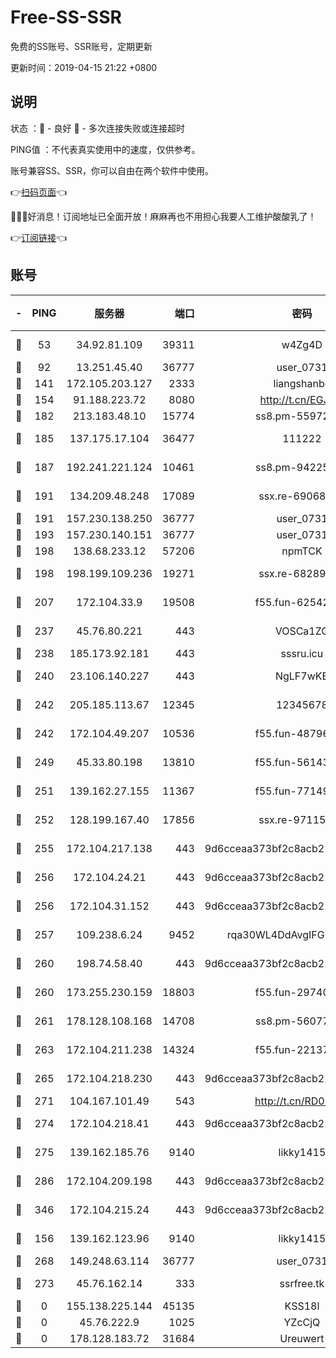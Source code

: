 # Free-SS-SSR

免费的SS账号、SSR账号，定期更新

更新时间：2019-04-15 21:22 +0800

## 说明

状态     ：🙂 - 良好 🙁 - 多次连接失败或连接超时

PING值   ：不代表真实使用中的速度，仅供参考。

账号兼容SS、SSR，你可以自由在两个软件中使用。

👉[扫码页面](https://liesauer.github.io/Free-SS-SSR/)👈

🎉🎉🎉好消息！订阅地址已全面开放！麻麻再也不用担心我要人工维护酸酸乳了！

👉[订阅链接](https://www.liesauer.net/yogurt/subscribe?ACCESS_TOKEN=DAYxR3mMaZAsaqUb)👈

## 账号

|-|PING|服务器|端口|密码|加密方式|区域|
|:----:|:----:|:-----:|-----:|:----:|:----:|:----:|
|🙂|53|34.92.81.109|39311|w4Zg4D|chacha20-ietf|US|
|🙂|92|13.251.45.40|36777|user_0731|chacha20|SG|
|🙂|141|172.105.203.127|2333|liangshanbo|chacha20|JP|
|🙂|154|91.188.223.72|8080|http://t.cn/EGJIyrl|rc4-md5|RU|
|🙂|182|213.183.48.10|15774|ss8.pm-55972403|rc4-md5|RU|
|🙂|185|137.175.17.104|36477|111222|aes-256-cfb|US|
|🙂|187|192.241.221.124|10461|ss8.pm-94225903|aes-256-cfb|US|
|🙂|191|134.209.48.248|17089|ssx.re-69068513|aes-256-cfb|US|
|🙂|191|157.230.138.250|36777|user_0731|chacha20|US|
|🙂|193|157.230.140.151|36777|user_0731|chacha20|US|
|🙂|198|138.68.233.12|57206|npmTCK|rc4-md5|US|
|🙂|198|198.199.109.236|19271|ssx.re-68289333|aes-256-cfb|US|
|🙂|207|172.104.33.9|19508|f55.fun-62542017|aes-256-cfb|SG|
|🙂|237|45.76.80.221|443|VOSCa1ZG|aes-256-cfb|DE|
|🙂|238|185.173.92.181|443|sssru.icu|rc4-md5|RU|
|🙂|240|23.106.140.227|443|NgLF7wKB|aes-256-cfb|US|
|🙂|242|205.185.113.67|12345|12345678|aes-256-cfb|US|
|🙂|242|172.104.49.207|10536|f55.fun-48796912|aes-256-cfb|SG|
|🙂|249|45.33.80.198|13810|f55.fun-56143757|aes-256-cfb|US|
|🙂|251|139.162.27.155|11367|f55.fun-77149220|aes-256-cfb|SG|
|🙂|252|128.199.167.40|17856|ssx.re-97115769|aes-256-cfb|SG|
|🙂|255|172.104.217.138|443|9d6cceaa373bf2c8acb22e60b6a58be6|aes-256-cfb|US|
|🙂|256|172.104.24.21|443|9d6cceaa373bf2c8acb22e60b6a58be6|aes-256-cfb|US|
|🙂|256|172.104.31.152|443|9d6cceaa373bf2c8acb22e60b6a58be6|aes-256-cfb|US|
|🙂|257|109.238.6.24|9452|rqa30WL4DdAvgIFG6Fs3znzTa|aes-256-cfb|FR|
|🙂|260|198.74.58.40|443|9d6cceaa373bf2c8acb22e60b6a58be6|aes-256-cfb|US|
|🙂|260|173.255.230.159|18803|f55.fun-29740639|aes-256-cfb|US|
|🙂|261|178.128.108.168|14708|ss8.pm-56077584|aes-256-cfb|SG|
|🙂|263|172.104.211.238|14324|f55.fun-22137524|aes-256-cfb|US|
|🙂|265|172.104.218.230|443|9d6cceaa373bf2c8acb22e60b6a58be6|aes-256-cfb|US|
|🙂|271|104.167.101.49|543|http://t.cn/RD0D7sx|rc4-md5|CA|
|🙂|274|172.104.218.41|443|9d6cceaa373bf2c8acb22e60b6a58be6|aes-256-cfb|US|
|🙂|275|139.162.185.76|9140|likky1415|aes-256-cfb|DE|
|🙂|286|172.104.209.198|443|9d6cceaa373bf2c8acb22e60b6a58be6|aes-256-cfb|US|
|🙂|346|172.104.215.24|443|9d6cceaa373bf2c8acb22e60b6a58be6|aes-256-cfb|US|
|🙂|156|139.162.123.96|9140|likky1415|aes-256-cfb|JP|
|🙂|268|149.248.63.114|36777|user_0731|chacha20|CA|
|🙂|273|45.76.162.14|333|ssrfree.tk|aes-256-cfb|SG|
|🙁|0|155.138.225.144|45135|KSS18l|rc4-md5|US|
|🙁|0|45.76.222.9|1025|YZcCjQ|rc4-md5|JP|
|🙁|0|178.128.183.72|31684|Ureuwert|chacha20|US|
